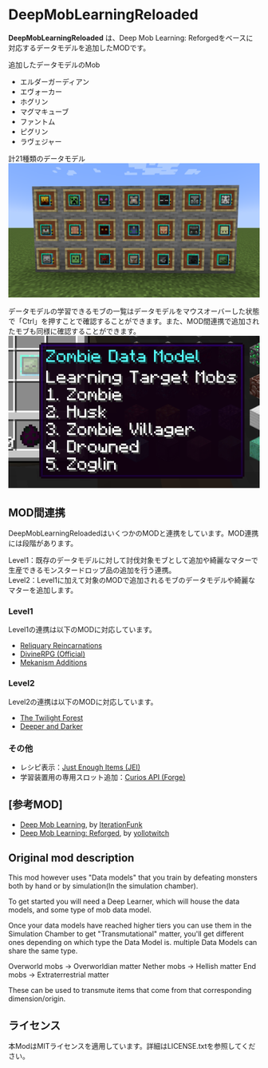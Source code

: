 # DeepMobLearningReloaded

**DeepMobLearningReloaded** は、Deep Mob Learning: Reforgedをベースに対応するデータモデルを追加したMODです。

追加したデータモデルのMob
- エルダーガーディアン
- エヴォーカー
- ホグリン
- マグマキューブ
- ファントム
- ピグリン
- ラヴェジャー

計21種類のデータモデル
![DataModels](./img/img1.png)

データモデルの学習できるモブの一覧はデータモデルをマウスオーバーした状態で「Ctrl」を押すことで確認することができます。また、MOD間連携で追加されたモブも同様に確認することができます。
![Ctrl key pressed](./img/img3.png)

## MOD間連携

DeepMobLearningReloadedはいくつかのMODと連携をしています。MOD連携には段階があります。

Level1：既存のデータモデルに対して討伐対象モブとして追加や綺麗なマターで生産できるモンスタードロップ品の追加を行う連携。  
Level2：Level1に加えて対象のMODで追加されるモブのデータモデルや綺麗なマターを追加します。

### Level1

Level1の連携は以下のMODに対応しています。

- [Reliquary Reincarnations](https://www.curseforge.com/minecraft/mc-mods/reliquary-reincarnations)
- [DivineRPG (Official)](https://www.curseforge.com/minecraft/mc-mods/official-divinerpg)
- [Mekanism Additions](https://www.curseforge.com/minecraft/mc-mods/mekanism-additions)

### Level2

Level2の連携は以下のMODに対応しています。

- [The Twilight Forest](https://www.curseforge.com/minecraft/mc-mods/the-twilight-forest)
- [Deeper and Darker](https://www.curseforge.com/minecraft/mc-mods/deeperdarker)

### その他

- レシピ表示：[Just Enough Items (JEI)](https://www.curseforge.com/minecraft/mc-mods/jei)
- 学習装置用の専用スロット追加：[Curios API (Forge)](https://www.curseforge.com/minecraft/mc-mods/curios)

## [参考MOD]

- [Deep Mob Learning](https://www.curseforge.com/minecraft/mc-mods/deep-mob-learning), by [IterationFunk](https://legacy.curseforge.com/members/iterationfunk/projects)
- [Deep Mob Learning: Reforged](https://www.curseforge.com/minecraft/mc-mods/deep-mob-learning-reforged), by [yollotwitch](https://legacy.curseforge.com/members/yollotwitch/projects)

## Original mod description

This mod however uses "Data models" that you train by defeating monsters both by hand or by simulation(In the simulation chamber).

To get started you will need a Deep Learner, which will house the data models, and some type of mob data model.

Once your data models have reached higher tiers you can use them in the Simulation Chamber to get "Transmutational" matter, you'll get different ones depending on which type the Data Model is. multiple Data Models can share the same type.

Overworld mobs -> Overworldian matter
Nether mobs -> Hellish matter
End mobs -> Extraterrestrial matter

These can be used to transmute items that come from that corresponding dimension/origin.

## ライセンス

本ModはMITライセンスを適用しています。詳細はLICENSE.txtを参照してください。